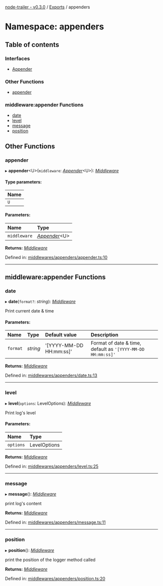 [node-trailer - v0.3.0](../README.md) / [Exports](../modules.md) / appenders

# Namespace: appenders

## Table of contents

### Interfaces

- [Appender](../interfaces/appenders.appender.md)

### Other Functions

- [appender](appenders.md#appender)

### middleware:appender Functions

- [date](appenders.md#date)
- [level](appenders.md#level)
- [message](appenders.md#message)
- [position](appenders.md#position)

## Other Functions

### appender

▸ **appender**<U\>(`middleware`: [*Appender*](../interfaces/appenders.appender.md)<U\>): [*Middleware*](../modules.md#middleware)

#### Type parameters:

Name |
:------ |
`U` |

#### Parameters:

Name | Type |
:------ | :------ |
`middleware` | [*Appender*](../interfaces/appenders.appender.md)<U\> |

**Returns:** [*Middleware*](../modules.md#middleware)

Defined in: [middlewares/appenders/appender.ts:10](https://github.com/plylrnsdy/node-trailer/blob/9f823be/src/middlewares/appenders/appender.ts#L10)

___

## middleware:appender Functions

### date

▸ **date**(`format?`: *string*): [*Middleware*](../modules.md#middleware)

Print current date & time

#### Parameters:

Name | Type | Default value | Description |
:------ | :------ | :------ | :------ |
`format` | *string* | '[YYYY-MM-DD HH:mm:ss]' | Format of date & time, default as `'[YYYY-MM-DD HH:mm:ss]'`   |

**Returns:** [*Middleware*](../modules.md#middleware)

Defined in: [middlewares/appenders/date.ts:13](https://github.com/plylrnsdy/node-trailer/blob/9f823be/src/middlewares/appenders/date.ts#L13)

___

### level

▸ **level**(`options`: LevelOptions): [*Middleware*](../modules.md#middleware)

Print log's level

#### Parameters:

Name | Type |
:------ | :------ |
`options` | LevelOptions |

**Returns:** [*Middleware*](../modules.md#middleware)

Defined in: [middlewares/appenders/level.ts:25](https://github.com/plylrnsdy/node-trailer/blob/9f823be/src/middlewares/appenders/level.ts#L25)

___

### message

▸ **message**(): [*Middleware*](../modules.md#middleware)

print log's content

**Returns:** [*Middleware*](../modules.md#middleware)

Defined in: [middlewares/appenders/message.ts:11](https://github.com/plylrnsdy/node-trailer/blob/9f823be/src/middlewares/appenders/message.ts#L11)

___

### position

▸ **position**(): [*Middleware*](../modules.md#middleware)

print the position of the logger method called

**Returns:** [*Middleware*](../modules.md#middleware)

Defined in: [middlewares/appenders/position.ts:20](https://github.com/plylrnsdy/node-trailer/blob/9f823be/src/middlewares/appenders/position.ts#L20)
